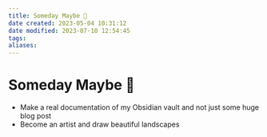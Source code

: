 ```yaml
---
title: Someday Maybe 💭
date created: 2023-05-04 10:31:12
date modified: 2023-07-10 12:54:45
tags: 
aliases: 
---
```


# Someday Maybe 💭

- Make a real documentation of my Obsidian vault and not just some huge blog post
- Become an artist and draw beautiful landscapes